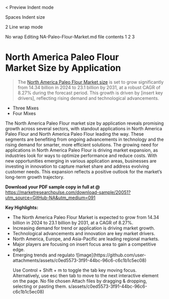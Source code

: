 <
Preview
Indent mode

Spaces
Indent size

2
Line wrap mode

No wrap
Editing NA-Paleo-Flour-Market.md file contents
1
2
3
<h1>North America Paleo Flour Market&nbsp;Size by Application</h1><blockquote><p>The <a href="https://marketresearchpulse.com/download-sample/20051?utm_source=GitHub-NA&amp;utm_medium=091">North America Paleo Flour Market size</a> is set to grow significantly from 14.34 billion in 2024 to 23.1 billion by 2031, at a robust CAGR of 8.27% during the forecast period. This growth is driven by [insert key drivers], reflecting rising demand and technological advancements.</p></blockquote><ul><li>Three Mixes<li> Four Mixes</li></ul><p>The North America Paleo Flour market size by application reveals promising growth across several sectors, with standout applications in North America Paleo Flour and North America Paleo Flour leading the way. These segments are benefiting from ongoing advancements in technology and the rising demand for smarter, more efficient solutions. The growing need for applications in North America Paleo Flour is driving market expansion, as industries look for ways to optimize performance and reduce costs. With new opportunities emerging in various application areas, businesses are investing in innovation to capture market share and address evolving customer needs. This expansion reflects a positive outlook for the market’s long-term growth trajectory.</p><p><strong>Download your PDF sample copy in full at @ </strong><a href="https://marketresearchpulse.com/download-sample/20051?utm_source=GitHub-NA&amp;utm_medium=091">https://marketresearchpulse.com/download-sample/20051?utm_source=GitHub-NA&amp;utm_medium=091</a></p><p><strong>Key Highlights: </strong></p><ul><li>The North America Paleo Flour Market is expected to grow from 14.34 billion in 2024 to 23.1 billion by 2031, at a CAGR of 8.27%.</li><li>Increasing demand for trend or application is driving market growth.</li><li>Technological advancements and innovation are key market drivers.</li><li>North America, Europe, and Asia-Pacific are leading regional markets.</li><li>Major players are focusing on insert focus area to gain a competitive edge.</li><li>Emerging trends and regulato
![image](https://github.com/user-attachments/assets/c0ed5573-3f91-44bc-96c6-c6c1b1c5ec08)

Use Control + Shift + m to toggle the tab key moving focus. Alternatively, use esc then tab to move to the next interactive element on the page.
No file chosen
Attach files by dragging & dropping, selecting or pasting them.
s/assets/c0ed5573-3f91-44bc-96c6-c6c1b1c5ec08)
